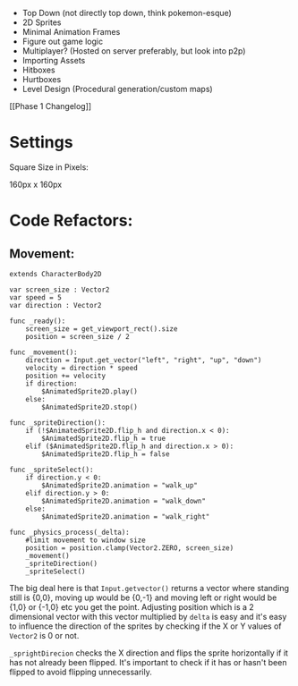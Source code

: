 - Top Down (not directly top down, think pokemon-esque)
- 2D Sprites
- Minimal Animation Frames
- Figure out game logic
- Multiplayer? (Hosted on server preferably, but look into p2p)
- Importing Assets
- Hitboxes
- Hurtboxes
- Level Design (Procedural generation/custom maps)

[[Phase 1 Changelog]]
# Settings

Square Size in Pixels:

160px x 160px
# Code Refactors:

## Movement:

```gdscript
extends CharacterBody2D

var screen_size : Vector2
var speed = 5
var direction : Vector2

func _ready():
	screen_size = get_viewport_rect().size
	position = screen_size / 2

func _movement():
	direction = Input.get_vector("left", "right", "up", "down")
	velocity = direction * speed
	position += velocity
	if direction:
		$AnimatedSprite2D.play()
	else:
		$AnimatedSprite2D.stop()

func _spriteDirection():
	if (!$AnimatedSprite2D.flip_h and direction.x < 0):
		$AnimatedSprite2D.flip_h = true
	elif ($AnimatedSprite2D.flip_h and direction.x > 0):
		$AnimatedSprite2D.flip_h = false

func _spriteSelect():
	if direction.y < 0:
		$AnimatedSprite2D.animation = "walk_up"
	elif direction.y > 0:
		$AnimatedSprite2D.animation = "walk_down"
	else:
		$AnimatedSprite2D.animation = "walk_right"

func _physics_process(_delta):
	#limit movement to window size
	position = position.clamp(Vector2.ZERO, screen_size)
	_movement()
	_spriteDirection()
	_spriteSelect()
```

The big deal here is that `Input.getvector()` returns a vector where standing still is {0,0}, moving up would be {0,-1} and moving left or right would be {1,0} or {-1,0} etc you get the point. Adjusting position which is a 2 dimensional vector with this vector multiplied by `delta` is easy and it's easy to influence the direction of the sprites by checking if the X or Y values of `Vector2` is 0 or not. 

`_sprightDirecion` checks the X direction and flips the sprite horizontally if it has not already been flipped. It's important to check if it has or hasn't been flipped to avoid flipping unnecessarily.